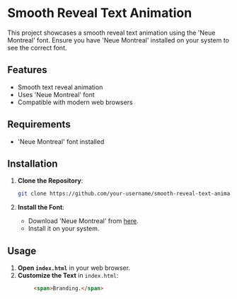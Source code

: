 # Smooth Reveal Text Animation

This project showcases a smooth reveal text animation using the 'Neue Montreal' font. Ensure you have 'Neue Montreal' installed on your system to see the correct font.

## Features

- Smooth text reveal animation
- Uses 'Neue Montreal' font
- Compatible with modern web browsers

## Requirements

- 'Neue Montreal' font installed

## Installation

1. **Clone the Repository**:
    ```sh
    git clone https://github.com/your-username/smooth-reveal-text-animation.git
    ```

2. **Install the Font**:
   - Download 'Neue Montreal' from [here]([https://www.example.com/download-neue-montreal](https://pangrampangram.com/products/neue-montreal)).
   - Install it on your system.

## Usage

1. **Open `index.html`** in your web browser.
2. **Customize the Text** in `index.html`:
   ```html     
        <span>Branding.</span>
